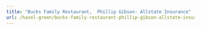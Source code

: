 ```yaml
---
title: "Bucks Family Restaurant,  Phillip Gibson: Allstate Insurance"
url: /hazel-green/bucks-family-restaurant-phillip-gibson-allstate-insurance/
---
```

